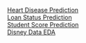 [Heart Disease Prediction](https://www.kaggle.com/matthewwisdom/heart-disease-pred)  
[Loan Status Prediction](https://www.kaggle.com/matthewwisdom/loan-prediction)  
[Student Score Prediction](https://www.kaggle.com/matthewwisdom/student-score-prediction-eda)  
[Disney Data EDA](https://www.kaggle.com/matthewwisdom/eda-on-disney-data)  
